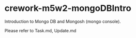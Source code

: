 # crework-m5w2-mongoDBIntro

Introduction to Mongo DB and Mongosh (mongo console).

Please refer to Task.md, Update.md
